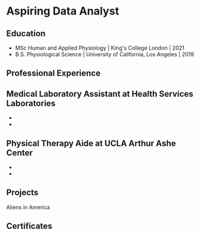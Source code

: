 # Aspiring Data Analyst

## Education
- MSc Human and Applied Physiology | King's College London | 2021
- B.S. Physiological Science | University of California, Los Angeles | 2019

## Professional Experience
Medical Laboratory Assistant at Health Services Laboratories
- 
-
-

Physical Therapy Aide at UCLA Arthur Ashe Center
-
-
-

## Projects
Aliens in America

## Certificates




